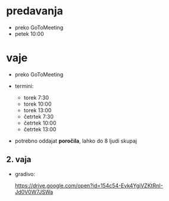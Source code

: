 
# predavanja
- preko GoToMeeting
- petek 10:00

# vaje
- preko GoToMeeting
- termini:
	- torek  7:30
	- torek 10:00
	- torek 13:00
	- četrtek  7:30
	- četrtek 10:00
	- četrtek 13:00

- potrebno oddajat **poročila**, lahko do 8 ljudi skupaj



## 2. vaja
- gradivo:

	https://drive.google.com/open?id=154c54-Evk4YgiVZKtRnI-Jd0V0W7JSWa 

